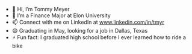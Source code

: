 - 👋 Hi, I’m Tommy Meyer
- 🌱 I’m a Finance Major at Elon University
- 📫 Connect with me on LinkedIn at www.linkedin.com/in/tmyr
- 😄 Graduating in May, looking for a job in Dallas, Texas
- ⚡ Fun fact: I graduated high school before I ever learned how to ride a bike

<!---



--->

